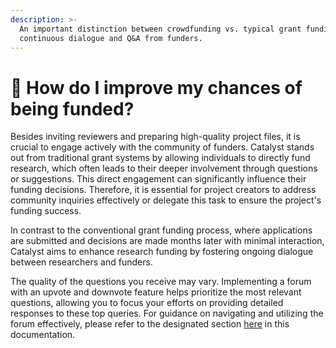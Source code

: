 ```yaml
---
description: >-
  An important distinction between crowdfunding vs. typical grant funding is
  continuous dialogue and Q&A from funders.
---
```


# 💸 How do I improve my chances of being funded?

Besides inviting reviewers and preparing high-quality project files, it is crucial to engage actively with the community of funders. Catalyst stands out from traditional grant systems by allowing individuals to directly fund research, which often leads to their deeper involvement through questions or suggestions. This direct engagement can significantly influence their funding decisions. Therefore, it is essential for project creators to address community inquiries effectively or delegate this task to ensure the project's funding success.

In contrast to the conventional grant funding process, where applications are submitted and decisions are made months later with minimal interaction, Catalyst aims to enhance research funding by fostering ongoing dialogue between researchers and funders.

The quality of the questions you receive may vary. Implementing a forum with an upvote and downvote feature helps prioritize the most relevant questions, allowing you to focus your efforts on providing detailed responses to these top queries. For guidance on navigating and utilizing the forum effectively, please refer to the designated section [here](https://docs.molecule.to/documentation/catalyst/how-to-review-projects-wip) in this documentation.
